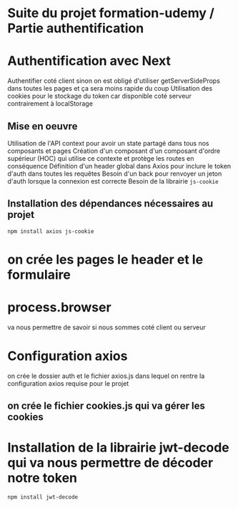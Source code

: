 # Suite du projet formation-udemy / Partie authentification

# Authentification avec Next

Authentifier coté client sinon on est obligé d'utiliser getServerSideProps dans toutes les pages et ça sera moins rapide du coup
Utilisation des cookies pour le stockage du token car disponible coté serveur contrairement à localStorage

## Mise en oeuvre

Utilisation de l'API context pour avoir un state partagé dans tous nos composants et pages
Création d'un composant d'un composant d'ordre supérieur (HOC) qui utilise ce contexte et protège les routes en conséquence
Définition d'un header global dans Axios pour inclure le token d'auth dans toutes les requêtes
Besoin d'un back pour renvoyer un jeton d'auth lorsque la connexion est correcte
Besoin de la librairie `js-cookie`

## Installation des dépendances nécessaires au projet

`npm install axios js-cookie`

# on crée les pages le header et le formulaire

# process.browser

va nous permettre de savoir si nous sommes coté client ou serveur

# Configuration axios

on crée le dossier auth et le fichier axios.js dans lequel on rentre la configuration axios requise pour le projet

## on crée le fichier cookies.js qui va gérer les cookies

# Installation de la librairie jwt-decode qui va nous permettre de décoder notre token
`npm install jwt-decode`
